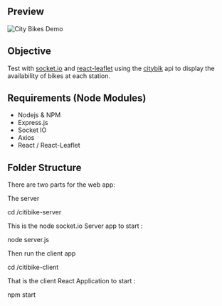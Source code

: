 ## Preview

![City Bikes Demo](demo/demo.gif)

## Objective

Test with [socket.io](https://socket.io/) and [react-leaflet](https://react-leaflet.js.org/) using the [citybik](https://citybik.es/) api to display the availability of bikes at each station.

## Requirements (Node Modules)
- Nodejs & NPM
- Express.js
- Socket IO
- Axios
- React / React-Leaflet

## Folder Structure
There are two parts for the web app:

The server

cd /citibike-server

This is the node socket.io Server app to start :

node server.js

Then run the client app

cd /citibike-client

That is the client React Application to start :

npm start
